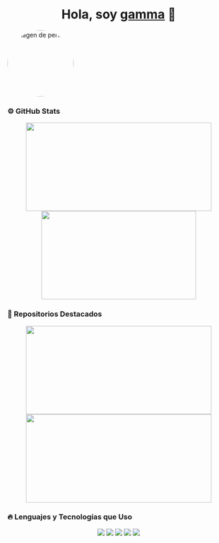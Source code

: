 <div align="center">
  <h1 align="center">Hola, soy <a href="https://github.com/gamma-ok" target="_blank">gamma</a> 👋</h1>
</div>

<img src="https://i.imgur.com/uN9xJkE.png" width="150" height="150" style="border-radius: 50%;" alt="Imagen de perfil">

### ⚙️ GitHub Stats

<div align="center">
  <a href="https://github.com/gamma-ok">
    <img src="https://github-readme-streak-stats.herokuapp.com/?user=gamma-ok&theme=tokyonight" width="420" height="200"/>
  </a>

  <a href="https://github.com/gamma-ok">
    <img src="https://github-readme-stats.vercel.app/api/top-langs/?username=gamma-ok&layout=compact&theme=tokyonight" width="350" height="200"/>
  </a>
</div>

### 📂 Repositorios Destacados

<div align="center">
  <a href="https://github.com/gamma-ok/nombre-del-repositorio-1">
    <img src="https://github-readme-stats.vercel.app/api/pin/?username=gamma-ok&repo=nombre-del-repositorio-1" width="420" height="200"/>
  </a>

  <a href="https://github.com/gamma-ok/nombre-del-repositorio-2">
    <img src="https://github-readme-stats.vercel.app/api/pin/?username=gamma-ok&repo=nombre-del-repositorio-2" width="420" height="200"/>
  </a>
</div>

### 🔥 Lenguajes y Tecnologías que Uso

<p align="center">
  <img src="https://img.shields.io/badge/Python-3776AB?style=flat&logo=python&logoColor=white" />
  <img src="https://img.shields.io/badge/JavaScript-F7DF1E?style=flat&logo=javascript&logoColor=black" />
  <img src="https://img.shields.io/badge/C++-00599C?style=flat&logo=c%2B%2B&logoColor=white" />
  <img src="https://img.shields.io/badge/HTML5-E34F26?style=flat&logo=html5&logoColor=white" />
  <img src="https://img.shields.io/badge/CSS3-1572B6?style=flat&logo=css3&logoColor=white" />
</p>
